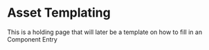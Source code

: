 
# Asset Templating

This is a holding page that will later be a template on how to fill in an Component Entry


